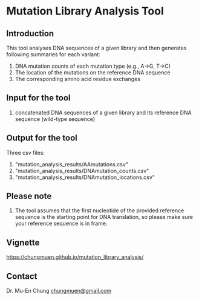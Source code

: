 # Mutation Library Analysis Tool

## Introduction
This tool analyses DNA sequences of a given library and then generates following summaries for each variant:
1. DNA mutation counts of each mutation type (e.g., A->G, T->C) 
2. The location of the mutations on the reference DNA sequence
3. The corresponding amino acid residue exchanges 

## Input for the tool
1. concatenated DNA sequences of a given library and its reference DNA sequence (wild-type sequence)

## Output for the tool
Three csv files:
1. "mutation_analysis_results/AAmutations.csv"          
2. "mutation_analysis_results/DNAmutation_counts.csv"   
3. "mutation_analysis_results/DNAmutation_locations.csv"

## Please note                                                                                     
1. The tool assumes that the first nucleotide of the provided reference sequence is the starting point for DNA translation, so please make sure your reference sequence is in frame. 

## Vignette
https://chungmuen.github.io/mutation_library_analysis/

## Contact
Dr. Mu-En Chung
chungmuen@gmail.com    

 
                                          